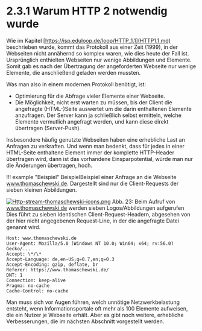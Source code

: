 # 2.3.1 Warum HTTP 2 notwendig wurde


Wie im Kapitel [https://isp.eduloop.de/loop/HTTP_1.1](HTTP1.1.md)
 beschrieben wurde, kommt das Protokoll aus einer Zeit (1999), in der 
Webseiten nicht annähernd so komplex waren, wie dies heute der Fall ist.
 Ursprünglich enthielten Webseiten nur wenige Abbildungen und Elemente. 
Somit gab es nach der Übertragung der angeforderten Webseite nur wenige 
Elemente, die anschließend geladen werden mussten.


Was man also in einem modernen Protokoll benötigt, ist:



* Optimierung für die Abfrage vieler Elemente einer Webseite.
* Die Möglichkeit, nicht erst warten zu müssen, bis der Client die 
angefragte (HTML-)Seite auswertet um die darin enthaltenen Elemente 
anzufragen. Der Server kann ja schließlich selbst ermitteln, welche 
Elemente vermutlich angefragt werden, und kann diese direkt übertragen 
(Server-Push).


Insbesondere häufig genutzte Webseiten haben eine erhebliche Last an 
Anfragen zu verkraften. Und wenn man bedenkt, dass für jedes in einer 
HTML-Seite enthaltene Element immer der komplette HTTP-Header übertragen
 wird, dann ist das vorhandene Einsparpotential, würde man nur die 
Änderungen übertragen, hoch.



!!! example "Beispiel"
 BeispielBeispiel
 einer Anfrage an die Webseite www.thomaschewski.de. Dargestellt sind 
nur die Client-Requests der sieben kleinen Abbildungen.



[![Http-stream-thomaschewski-icons.png](2.3.1%20Warum%20HTTP%202%20notwendig%20wurde-Dateien/Http-stream-thomaschewski-icons.png)](https://isp.eduloop.de/mediawiki/images/isp.eduloop.de/c/c1/Http-stream-thomaschewski-icons.png) Abb. 23: Beim Aufruf von www.thomaschewski.de werden sieben Logos/Abbildungen aufgerufen
Dies führt zu sieben identischen Client-Request-Headern, abgesehen 
von der hier nicht angegebenen Request-Line, in der die angefragte Datei
 genannt wird.




```
Host: www.thomaschewski.de
User-Agent: Mozilla/5.0 (Windows NT 10.0; Win64; x64; rv:56.0) Gecko/...
Accept: \*/\*
Accept-Language: de,en-US;q=0.7,en;q=0.3
Accept-Encoding: gzip, deflate, br
Referer: https://www.thomaschewski.de/
DNT: 1
Connection: keep-alive
Pragma: no-cache
Cache-Control: no-cache
```

Man muss sich vor Augen führen, welch unnötige Netzwerkbelastung 
entsteht, wenn Informationsportale oft mehr als 100 Elemente aufweisen, 
die ein Nutzer je Webseite erhält.
Aber es gibt noch weitere, erhebliche Verbesserungen, die im nächsten Abschnitt vorgestellt werden.